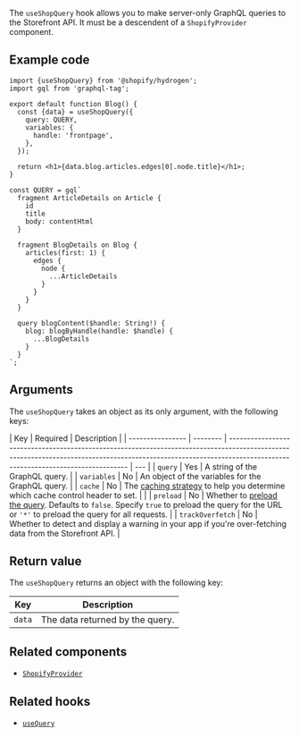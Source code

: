 <!-- This file is generated from source code in the Shopify/hydrogen repo. Edit the files in /packages/hydrogen/src/hooks/useShopQuery and run 'yarn generate-docs' at the root of this repo. For more information, refer to https://github.com/Shopify/shopify-dev/blob/main/content/internal/operations/reference-docs/hydrogen.md. -->

The `useShopQuery` hook allows you to make server-only GraphQL queries to the Storefront API. It must be a descendent of a `ShopifyProvider` component.

## Example code

```tsx
import {useShopQuery} from '@shopify/hydrogen';
import gql from 'graphql-tag';

export default function Blog() {
  const {data} = useShopQuery({
    query: QUERY,
    variables: {
      handle: 'frontpage',
    },
  });

  return <h1>{data.blog.articles.edges[0].node.title}</h1>;
}

const QUERY = gql`
  fragment ArticleDetails on Article {
    id
    title
    body: contentHtml
  }

  fragment BlogDetails on Blog {
    articles(first: 1) {
      edges {
        node {
          ...ArticleDetails
        }
      }
    }
  }

  query blogContent($handle: String!) {
    blog: blogByHandle(handle: $handle) {
      ...BlogDetails
    }
  }
`;
```

## Arguments

The `useShopQuery` takes an object as its only argument, with the following keys:

| Key              | Required | Description                                                                                                                                                                                                    |
| ---------------- | -------- | -------------------------------------------------------------------------------------------------------------------------------------------------------------------------------------------------------------- | --- |
| `query`          | Yes      | A string of the GraphQL query.                                                                                                                                                                                 |
| `variables`      | No       | An object of the variables for the GraphQL query.                                                                                                                                                              |
| `cache`          | No       | The [caching strategy](/custom-storefronts/hydrogen/framework/cache#caching-strategies) to help you determine which cache control header to set.                                                               |     |
| `preload`        | No       | Whether to [preload the query](/custom-storefronts/hydrogen/framework/preloaded-queries). Defaults to `false`. Specify `true` to preload the query for the URL or `'*'` to preload the query for all requests. |
| `trackOverfetch` | No       | Whether to detect and display a warning in your app if you're over-fetching data from the Storefront API.                                                                                                      |

## Return value

The `useShopQuery` returns an object with the following key:

| Key    | Description                     |
| ------ | ------------------------------- |
| `data` | The data returned by the query. |

## Related components

- [`ShopifyProvider`](/api/hydrogen/components/global/shopifyprovider)

## Related hooks

- [`useQuery`](/api/hydrogen/hooks/global/usequery)
